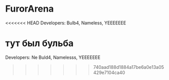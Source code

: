 # FurorArena

<<<<<<< HEAD
Developers: Bulb4, Nameless, YEEEEEEE

тут был бульба
=======
Developers: Ne Buld4, Namelesss, YEEEEEEE
>>>>>>> 740aad188d1884a17be6a0e13a05429e7104ca40
